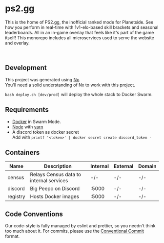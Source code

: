 # ps2.gg

This is the home of PS2.gg, the inofficial ranked mode for Planetside.
See how you perform in real-time with 1v1-elo-based skill brackets and seasonal leaderboards. All in an in-game overlay that feels like it's part of the game itself! 
This monorepo includes all microservices used to serve the website and overlay.

<br>

## Development

This project was generated using [Nx](https://nx.dev). <br>
You'll need a solid understanding of Nx to work with this project.

`bash deploy.sh [dev/prod]` will deploy the whole stack to Docker Swarm.

## Requirements

- [Docker](https://www.docker.com/) in Swarm Mode.
- [Node](https://nodejs.org) with [yarn](https://www.npmjs.com/package/yarn)
- A discord token as docker secret<br>
  Add with `printf '<token>' | docker secret create discord_token -`

## Containers

| Name     | Description                             | Internal | External | Domain |
| -------- | --------------------------------------- | -------- | -------- | ------ |
| census   | Relays Census data to internal services | -/-      | -/-      | -/-    |
| discord  | Big Peepo on Discord                    | :5000    | -/-      | -/-    |
| registry | Hosts Docker images                     | :5000    | -/-      | -/-    |

## Code Conventions

Our code-style is fully managed by eslint and prettier, so you needn't think too much about it. For commits, please use the [Conventional Commit](https://www.conventionalcommits.org/en/v1.0.0/) format.
